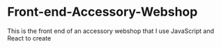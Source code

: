 # Front-end-Accessory-Webshop
This is the front end of an accessory webshop that I use JavaScript and React to create
